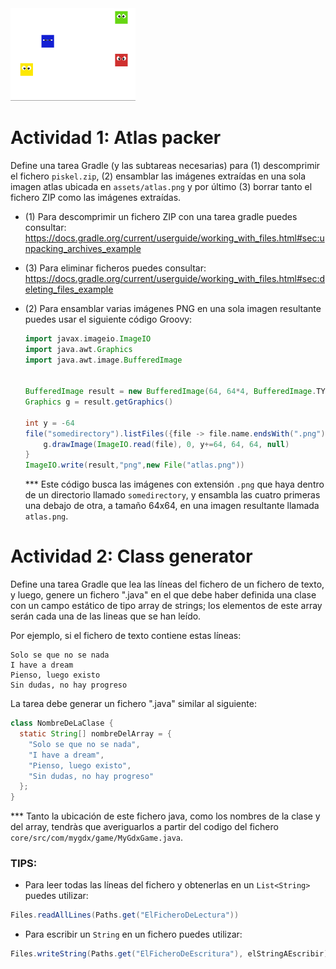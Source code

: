 <img src="cuadraditos.gif" width="200">

# Actividad 1: Atlas packer
Define una tarea Gradle (y las subtareas necesarias) para
(1) descomprimir el fichero `piskel.zip`, (2) ensamblar las imágenes 
extraídas en una sola imagen atlas ubicada en `assets/atlas.png` y por 
último (3) borrar tanto el fichero ZIP como las imágenes extraídas.

* (1) Para descomprimir un fichero ZIP con una tarea gradle puedes consultar:
https://docs.gradle.org/current/userguide/working_with_files.html#sec:unpacking_archives_example


* (3) Para eliminar ficheros puedes consultar:
https://docs.gradle.org/current/userguide/working_with_files.html#sec:deleting_files_example


* (2) Para ensamblar varias imágenes PNG en una sola imagen resultante puedes usar el siguiente código Groovy:
    ```groovy
    import javax.imageio.ImageIO
    import java.awt.Graphics
    import java.awt.image.BufferedImage
    
    
    BufferedImage result = new BufferedImage(64, 64*4, BufferedImage.TYPE_INT_RGB)
    Graphics g = result.getGraphics()
    
    int y = -64
    file("somedirectory").listFiles({file -> file.name.endsWith(".png")} as FileFilter).each {file ->
        g.drawImage(ImageIO.read(file), 0, y+=64, 64, 64, null)
    }
    ImageIO.write(result,"png",new File("atlas.png"))
    ```
    *** Este código busca las imágenes con extensión `.png` que haya dentro de un directorio llamado 
`somedirectory`, y ensambla las cuatro primeras una debajo de otra, a tamaño 64x64, en una imagen resultante
llamada `atlas.png`.

# Actividad 2: Class generator

Define una tarea Gradle que lea las líneas del fichero de un fichero de texto, 
y luego, genere un fichero ".java" en el que debe haber definida una clase con un campo
estático de tipo array de strings; los elementos de este array serán cada una de las
lineas que se han leído.

Por ejemplo, si el fichero de texto contiene estas líneas:
```
Solo se que no se nada
I have a dream
Pienso, luego existo
Sin dudas, no hay progreso
```

La tarea debe generar un fichero ".java" similar al siguiente:
```java
class NombreDeLaClase {
  static String[] nombreDelArray = {
    "Solo se que no se nada",
    "I have a dream",
    "Pienso, luego existo",
    "Sin dudas, no hay progreso"
  };
}
```
*** Tanto la ubicación de este fichero java, como los nombres de la clase y del array, tendràs 
que averiguarlos a partir del codigo del fichero `core/src/com/mygdx/game/MyGdxGame.java`.

### TIPS:
* Para leer todas las líneas del fichero y obtenerlas en un `List<String>` puedes utilizar:

```java
Files.readAllLines(Paths.get("ElFicheroDeLectura"))
```

* Para escribir un `String` en un fichero puedes utilizar:

```java
Files.writeString(Paths.get("ElFicheroDeEscritura"), elStringAEscribir)
```
